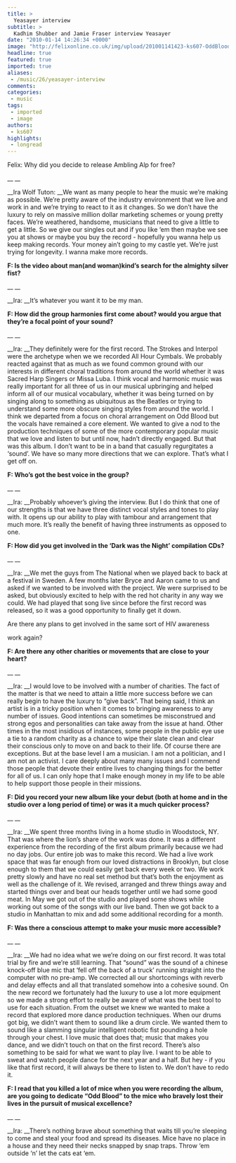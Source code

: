 ```yaml
---
title: >
  Yeasayer interview
subtitle: >
  Kadhim Shubber and Jamie Fraser interview Yeasayer
date: "2010-01-14 14:26:34 +0000"
image: "http://felixonline.co.uk/img/upload/201001141423-ks607-OddBlood.jpg"
headline: true
featured: true
imported: true
aliases:
 - /music/26/yeasayer-interview
comments:
categories:
 - music
tags:
 - imported
 - image
authors:
 - ks607
highlights:
 - longread
---
```


Felix: Why did you decide to release Ambling Alp for free?

__
__

__Ira Wolf Tuton: __We want as many people to hear the music we’re making as possible. We’re pretty aware of the industry environment that we live and work in and we’re trying to react to it as it changes. So we don’t have the luxury to rely on massive million dollar marketing schemes or young pretty faces. We’re weathered, handsome, musicians that need to give a little to get a little. So we give our singles out and if you like ‘em then maybe we see you at shows or maybe you buy the record - hopefully you wanna help us keep making records. Your money ain’t going to my castle yet. We’re just trying for longevity. I wanna make more records.

__F: Is the video about man(and woman)kind’s search for the almighty silver fist?__

__
__

__Ira: __It’s whatever you want it to be my man.

__F: How did the group harmonies first come about? would you argue that they’re a focal point of your sound?__

__
__

__Ira: __They definitely were for the first record. The Strokes and Interpol were the archetype when we we recorded All Hour Cymbals. We probably reacted against that as much as we found common ground with our interests in different choral traditions from around the world whether it was Sacred Harp Singers or Missa Luba. I think vocal and harmonic music was really important for all three of us in our musical upbringing and helped inform all of our musical vocabulary, whether it was being turned on by singing along to something as ubiquitous as the Beatles or trying to understand some more obscure singing styles from around the world. I think we departed from a focus on choral arrangement on Odd Blood but the vocals have remained a core element. We wanted to give a nod to the production techniques of some of the more contemporary popular music that we love and listen to but until now, hadn’t directly engaged. But that was this album. I don’t want to be in a band that casually regurgitates a ‘sound’. We have so many more directions that we can explore. That’s what I get off on.

__F: Who’s got the best voice in the group?__

__
__

__Ira: __Probably whoever’s giving the interview. But I do think that one of our strengths is that we have three distinct vocal styles and tones to play with. It opens up our ability to play with tambour and arrangement that much more. It’s really the benefit of having three instruments as opposed to one.

__F: How did you get involved in the ‘Dark was the Night’ compilation CDs?__

__
__

__Ira: __We met the guys from The National when we played back to back at a festival in Sweden. A few months later Bryce and Aaron came to us and asked if we wanted to be involved with the project. We were surprised to be asked, but obviously excited to help with the red hot charity in any way we could. We had played that song live since before the first record was released, so it was a good opportunity to finally get it down.

Are there any plans to get involved in the same sort of HIV awareness

work again?

__F: Are there any other charities or movements that are close to your heart?__

__
__

__Ira: __I would love to be involved with a number of charities. The fact of the matter is that we need to attain a little more success before we can really begin to have the luxury to “give back”. That being said, I think an artist is in a tricky position when it comes to bringing awareness to any number of issues. Good intentions can sometimes be misconstrued and strong egos and personalities can take away from the issue at hand. Other times in the most insidious of instances, some people in the public eye use a tie to a random charity as a chance to wipe their slate clean and clear their conscious only to move on and back to their life. Of course there are exceptions. But at the base level I am a musician. I am not a politician, and I am not an activist. I care deeply about many many issues and I commend those people that devote their entire lives to changing things for the better for all of us. I can only hope that I make enough money in my life to be able to help support those people in their missions.

__F: Did you record your new album like your debut (both at home and in the studio over a long period of time) or was it a much quicker process?__

__
__

__Ira: __We spent three months living in a home studio in Woodstock, NY. That was where the lion’s share of the work was done. It was a different experience from the recording of the first album primarily because we had no day jobs. Our entire job was to make this record. We had a live work space that was far enough from our loved distractions in Brooklyn, but close enough to them that we could easily get back every week or two. We work pretty slowly and have no real set method but that’s both the enjoyment as well as the challenge of it. We revised, arranged and threw things away and started things over and beat our heads together until we had some good meat. In May we got out of the studio and played some shows while working out some of the songs with our live band. Then we got back to a studio in Manhattan to mix and add some additional recording for a month.

__F: Was there a conscious attempt to make your music more accessible?__

__
__

__Ira: __We had no idea what we we’re doing on our first record. It was total trial by fire and we’re still learning. That “sound” was the sound of a chinese knock-off blue mic that ‘fell off the back of a truck’ running straight into the computer with no pre-amp. We corrected all our shortcomings with reverb and delay effects and all that translated somehow into a cohesive sound. On the new record we fortunately had the luxury to use a lot more equipment so we made a strong effort to really be aware of what was the best tool to use for each situation. From the outset we knew we wanted to make a record that explored more dance production techniques. When our drums got big, we didn’t want them to sound like a drum circle. We wanted them to sound like a slamming singular intelligent robotic fist pounding a hole through your chest. I love music that does that; music that makes you dance, and we didn’t touch on that on the first record. There’s also something to be said for what we want to play live. I want to be able to sweat and watch people dance for the next year and a half. But hey - if you like that first record, it will always be there to listen to. We don’t have to redo it.

__F: I read that you killed a lot of mice when you were recording the album, are you going to dedicate “Odd Blood” to the mice who bravely lost their lives in the pursuit of musical excellence?__

__
__

__Ira: __There’s nothing brave about something that waits till you’re sleeping to come and steal your food and spread its diseases. Mice have no place in a house and they need their necks snapped by snap traps. Throw ‘em outside ‘n’ let the cats eat ‘em.
